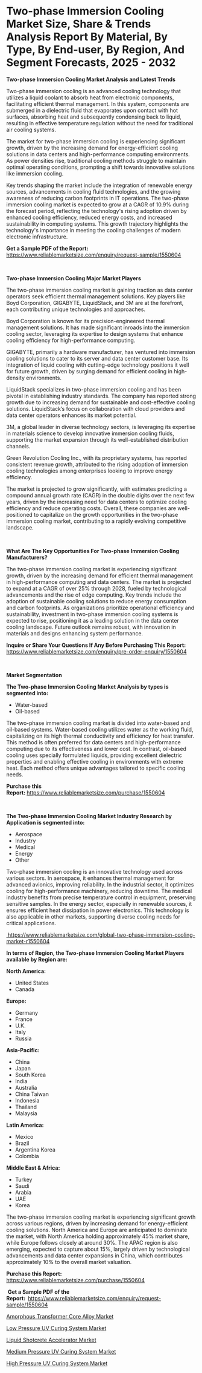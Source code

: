<p><h1>Two-phase Immersion Cooling Market Size, Share & Trends Analysis Report By Material, By Type, By End-user, By Region, And Segment Forecasts, 2025 - 2032</h1></p><p><strong>Two-phase Immersion Cooling Market Analysis and Latest Trends</strong></p>
<p><p>Two-phase immersion cooling is an advanced cooling technology that utilizes a liquid coolant to absorb heat from electronic components, facilitating efficient thermal management. In this system, components are submerged in a dielectric fluid that evaporates upon contact with hot surfaces, absorbing heat and subsequently condensing back to liquid, resulting in effective temperature regulation without the need for traditional air cooling systems.</p><p>The market for two-phase immersion cooling is experiencing significant growth, driven by the increasing demand for energy-efficient cooling solutions in data centers and high-performance computing environments. As power densities rise, traditional cooling methods struggle to maintain optimal operating conditions, prompting a shift towards innovative solutions like immersion cooling. </p><p>Key trends shaping the market include the integration of renewable energy sources, advancements in cooling fluid technologies, and the growing awareness of reducing carbon footprints in IT operations. The two-phase immersion cooling market is expected to grow at a CAGR of 10.9% during the forecast period, reflecting the technology's rising adoption driven by enhanced cooling efficiency, reduced energy costs, and increased sustainability in computing systems. This growth trajectory highlights the technology's importance in meeting the cooling challenges of modern electronic infrastructure.</p></p>
<p><strong>Get a Sample PDF of the Report:&nbsp;</strong> <a href="https://www.reliablemarketsize.com/enquiry/request-sample/1550604?utm_campaign=1991&utm_medium=2&utm_source=Github&utm_content=ia&utm_term=11042025&utm_id=two-phase-immersion-cooling">https://www.reliablemarketsize.com/enquiry/request-sample/1550604</a></p>
<p>&nbsp;</p>
<p><strong>Two-phase Immersion Cooling Major Market Players</strong></p>
<p><p>The two-phase immersion cooling market is gaining traction as data center operators seek efficient thermal management solutions. Key players like Boyd Corporation, GIGABYTE, LiquidStack, and 3M are at the forefront, each contributing unique technologies and approaches.</p><p>Boyd Corporation is known for its precision-engineered thermal management solutions. It has made significant inroads into the immersion cooling sector, leveraging its expertise to design systems that enhance cooling efficiency for high-performance computing.</p><p>GIGABYTE, primarily a hardware manufacturer, has ventured into immersion cooling solutions to cater to its server and data center customer base. Its integration of liquid cooling with cutting-edge technology positions it well for future growth, driven by surging demand for efficient cooling in high-density environments.</p><p>LiquidStack specializes in two-phase immersion cooling and has been pivotal in establishing industry standards. The company has reported strong growth due to increasing demand for sustainable and cost-effective cooling solutions. LiquidStack’s focus on collaboration with cloud providers and data center operators enhances its market potential.</p><p>3M, a global leader in diverse technology sectors, is leveraging its expertise in materials science to develop innovative immersion cooling fluids, supporting the market expansion through its well-established distribution channels.</p><p>Green Revolution Cooling Inc., with its proprietary systems, has reported consistent revenue growth, attributed to the rising adoption of immersion cooling technologies among enterprises looking to improve energy efficiency.</p><p>The market is projected to grow significantly, with estimates predicting a compound annual growth rate (CAGR) in the double digits over the next few years, driven by the increasing need for data centers to optimize cooling efficiency and reduce operating costs. Overall, these companies are well-positioned to capitalize on the growth opportunities in the two-phase immersion cooling market, contributing to a rapidly evolving competitive landscape.</p></p>
<p>&nbsp;</p>
<p><strong>What Are The Key Opportunities For Two-phase Immersion Cooling Manufacturers?</strong></p>
<p><p>The two-phase immersion cooling market is experiencing significant growth, driven by the increasing demand for efficient thermal management in high-performance computing and data centers. The market is projected to expand at a CAGR of over 25% through 2028, fueled by technological advancements and the rise of edge computing. Key trends include the adoption of sustainable cooling solutions to reduce energy consumption and carbon footprints. As organizations prioritize operational efficiency and sustainability, investment in two-phase immersion cooling systems is expected to rise, positioning it as a leading solution in the data center cooling landscape. Future outlook remains robust, with innovation in materials and designs enhancing system performance.</p></p>
<p><strong>Inquire or Share Your Questions If Any Before Purchasing This Report:</strong> <a href="https://www.reliablemarketsize.com/enquiry/pre-order-enquiry/1550604?utm_campaign=1991&utm_medium=2&utm_source=Github&utm_content=ia&utm_term=11042025&utm_id=two-phase-immersion-cooling">https://www.reliablemarketsize.com/enquiry/pre-order-enquiry/1550604</a></p>
<p>&nbsp;</p>
<p><strong>Market Segmentation</strong></p>
<p><strong>The Two-phase Immersion Cooling Market Analysis by types is segmented into:</strong></p>
<p><ul><li>Water-based</li><li>Oil-based</li></ul></p>
<p><p>The two-phase immersion cooling market is divided into water-based and oil-based systems. Water-based cooling utilizes water as the working fluid, capitalizing on its high thermal conductivity and efficiency for heat transfer. This method is often preferred for data centers and high-performance computing due to its effectiveness and lower cost. In contrast, oil-based cooling uses specially formulated liquids, providing excellent dielectric properties and enabling effective cooling in environments with extreme heat. Each method offers unique advantages tailored to specific cooling needs.</p></p>
<p><strong>Purchase this Report:&nbsp;</strong><a href="https://www.reliablemarketsize.com/purchase/1550604?utm_campaign=1991&utm_medium=2&utm_source=Github&utm_content=ia&utm_term=11042025&utm_id=two-phase-immersion-cooling">https://www.reliablemarketsize.com/purchase/1550604</a></p>
<p>&nbsp;</p>
<p><strong>The Two-phase Immersion Cooling Market Industry Research by Application is segmented into:</strong></p>
<p><ul><li>Aerospace</li><li>Industry</li><li>Medical</li><li>Energy</li><li>Other</li></ul></p>
<p><p>Two-phase immersion cooling is an innovative technology used across various sectors. In aerospace, it enhances thermal management for advanced avionics, improving reliability. In the industrial sector, it optimizes cooling for high-performance machinery, reducing downtime. The medical industry benefits from precise temperature control in equipment, preserving sensitive samples. In the energy sector, especially in renewable sources, it ensures efficient heat dissipation in power electronics. This technology is also applicable in other markets, supporting diverse cooling needs for critical applications.</p></p>
<p><a href="https://www.reliablemarketsize.com/global-two-phase-immersion-cooling-market-r1550604?utm_campaign=1991&utm_medium=2&utm_source=Github&utm_content=ia&utm_term=11042025&utm_id=two-phase-immersion-cooling">&nbsp;https://www.reliablemarketsize.com/global-two-phase-immersion-cooling-market-r1550604</a></p>
<p><strong>In terms of Region, the Two-phase Immersion Cooling Market Players available by Region are:</strong></p>
<p>
    <p> <strong> North America: </strong>
        <ul>
            <li>United States</li>
            <li>Canada</li>
        </ul>
        </p> 
    <p> <strong> Europe: </strong>
        <ul>
            <li>Germany</li>
            <li>France</li>
            <li>U.K.</li>
            <li>Italy</li>
            <li>Russia</li>
        </ul>
        </p> 
    <p> <strong> Asia-Pacific: </strong>
        <ul>
            <li>China</li>
            <li>Japan</li>
            <li>South Korea</li>
            <li>India</li>
            <li>Australia</li>
            <li>China Taiwan</li>
            <li>Indonesia</li>
            <li>Thailand</li>
            <li>Malaysia</li>
        </ul>
        </p> 
    <p> <strong> Latin America: </strong>
        <ul>
            <li>Mexico</li>
            <li>Brazil</li>
            <li>Argentina Korea</li>
            <li>Colombia</li>
        </ul>
        </p> 
    <p> <strong> Middle East & Africa: </strong>
        <ul>
            <li>Turkey</li>
            <li>Saudi</li>
            <li>Arabia</li>
            <li>UAE</li>
            <li>Korea</li>
        </ul>
    </p>
    </p>
<p><p>The two-phase immersion cooling market is experiencing significant growth across various regions, driven by increasing demand for energy-efficient cooling solutions. North America and Europe are anticipated to dominate the market, with North America holding approximately 45% market share, while Europe follows closely at around 30%. The APAC region is also emerging, expected to capture about 15%, largely driven by technological advancements and data center expansions in China, which contributes approximately 10% to the overall market valuation.</p></p>
<p><strong>Purchase this Report: </strong><a href="https://www.reliablemarketsize.com/purchase/1550604?utm_campaign=1991&utm_medium=2&utm_source=Github&utm_content=ia&utm_term=11042025&utm_id=two-phase-immersion-cooling">https://www.reliablemarketsize.com/purchase/1550604</a></p>
<p>&nbsp;<strong>Get a Sample PDF of the Report:&nbsp;&nbsp;</strong><a href="https://www.reliablemarketsize.com/enquiry/request-sample/1550604?utm_campaign=1991&utm_medium=2&utm_source=Github&utm_content=ia&utm_term=11042025&utm_id=two-phase-immersion-cooling">https://www.reliablemarketsize.com/enquiry/request-sample/1550604</a></p>
<p><strong></strong></p>
<p><p><a href="https://github.com/berbelsagwan/Market-Research-Report-List-1/blob/main/amorphous-transformer-core-alloy-market.md?utm_campaign=1991&utm_medium=2&utm_source=Github&utm_content=ia&utm_term=11042025&utm_id=two-phase-immersion-cooling">Amorphous Transformer Core Alloy Market</a></p><p><a href="https://github.com/tselahiara/Market-Research-Report-List-1/blob/main/low-pressure-uv-curing-system-market.md?utm_campaign=1991&utm_medium=2&utm_source=Github&utm_content=ia&utm_term=11042025&utm_id=two-phase-immersion-cooling">Low Pressure UV Curing System Market</a></p><p><a href="https://github.com/ajayanhaizan/Market-Research-Report-List-1/blob/main/liquid-shotcrete-accelerator-market.md?utm_campaign=1991&utm_medium=2&utm_source=Github&utm_content=ia&utm_term=11042025&utm_id=two-phase-immersion-cooling">Liquid Shotcrete Accelerator Market</a></p><p><a href="https://github.com/waverlyam689/Market-Research-Report-List-1/blob/main/medium-pressure-uv-curing-system-market.md?utm_campaign=1991&utm_medium=2&utm_source=Github&utm_content=ia&utm_term=11042025&utm_id=two-phase-immersion-cooling">Medium Pressure UV Curing System Market</a></p><p><a href="https://github.com/barnickclara79/Market-Research-Report-List-1/blob/main/high-pressure-uv-curing-system-market.md?utm_campaign=1991&utm_medium=2&utm_source=Github&utm_content=ia&utm_term=11042025&utm_id=two-phase-immersion-cooling">High Pressure UV Curing System Market</a></p></p>